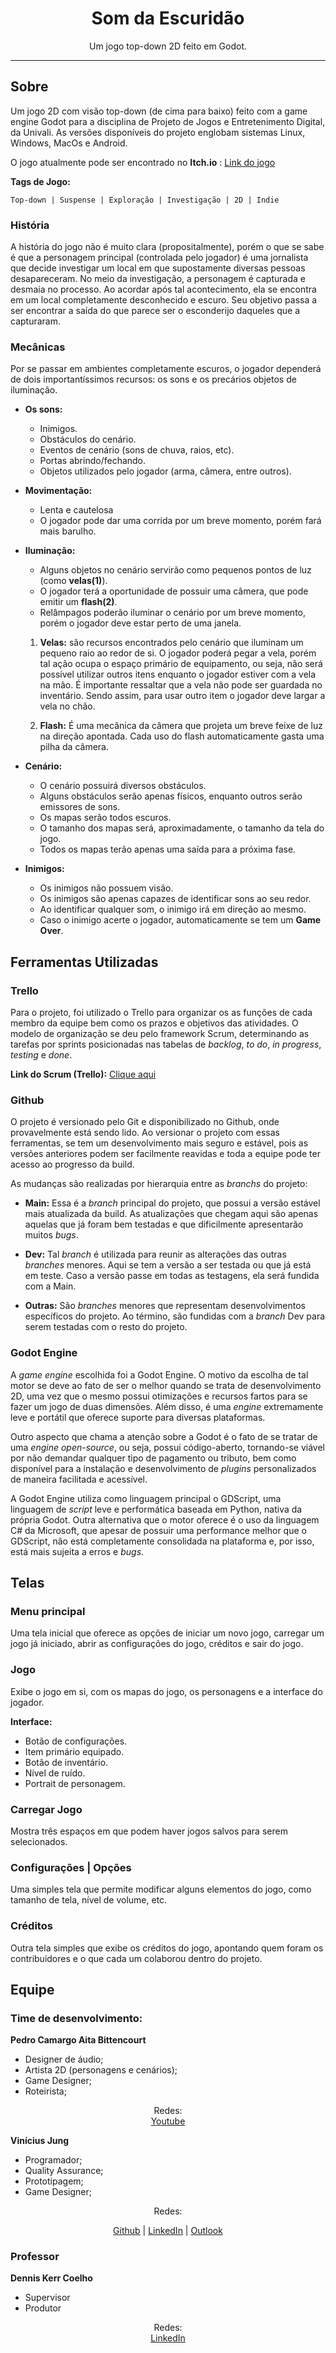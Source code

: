 <div align="center">

# Som da Escuridão

Um jogo top-down 2D feito em Godot.
</div>

---

## Sobre

Um jogo 2D com visão top-down (de cima para baixo) feito com a game engine Godot para a disciplina de Projeto de Jogos e Entretenimento Digital, da Univali. As versões disponíveis do projeto englobam sistemas Linux, Windows, MacOs e Android.

O jogo atualmente pode ser encontrado no **Itch.io** : [Link do jogo]()

**Tags de Jogo:**

~~~
Top-down | Suspense | Exploração | Investigação | 2D | Indie
~~~

### História

A história do jogo não é muito clara (propositalmente), porém o que se sabe é que a personagem principal (controlada pelo jogador) é uma jornalista que decide investigar um local em que supostamente diversas pessoas desapareceram. No meio da investigação, a personagem é capturada e desmaia no processo. Ao acordar após tal acontecimento, ela se encontra em um local completamente desconhecido e escuro. Seu objetivo passa a ser encontrar a saída do que parece ser o esconderijo daqueles que a capturaram.

### Mecânicas

Por se passar em ambientes completamente escuros, o jogador dependerá de dois importantíssimos recursos: os sons e os precários objetos de iluminação.

* **Os sons:**
    * Inimigos.
    * Obstáculos do cenário.
    * Eventos de cenário (sons de chuva, raios, etc).
    * Portas abrindo/fechando.
    * Objetos utilizados pelo jogador (arma, câmera, entre outros).

* **Movimentação:**
    * Lenta e cautelosa
    * O jogador pode dar uma corrida por um breve momento, porém fará mais barulho.

* **Iluminação:**
    * Alguns objetos no cenário servirão como pequenos pontos de luz (como **velas(1)**).
    * O jogador terá a oportunidade de possuir uma câmera, que pode emitir um **flash(2)**.
    * Relâmpagos poderão iluminar o cenário por um breve momento, porém o jogador deve estar perto de uma janela.

    1) **Velas:** são recursos encontrados pelo cenário que iluminam um pequeno raio ao redor de si. O jogador poderá pegar a vela, porém tal ação ocupa o espaço primário de equipamento, ou seja, não será possível utilizar outros itens enquanto o jogador estiver com a vela na mão. É importante ressaltar que a vela não pode ser guardada no inventário. Sendo assim, para usar outro item o jogador deve largar a vela no chão.

    2) **Flash:** É uma mecânica da câmera que projeta um breve feixe de luz na direção apontada. Cada uso do flash automaticamente gasta uma pilha da câmera.

* **Cenário:**
    * O cenário possuirá diversos obstáculos.
    * Alguns obstáculos serão apenas físicos, enquanto outros serão emissores de sons.
    * Os mapas serão todos escuros.
    * O tamanho dos mapas será, aproximadamente, o tamanho da tela do jogo.
    * Todos os mapas terão apenas uma saída para a próxima fase.

* **Inimigos:**
    * Os inimigos não possuem visão.
    * Os inimigos são apenas capazes de identificar sons ao seu redor.
    * Ao identificar qualquer som, o inimigo irá em direção ao mesmo.
    * Caso o inimigo acerte o jogador, automaticamente se tem um **Game Over**.

## Ferramentas Utilizadas

### Trello

Para o projeto, foi utilizado o Trello para organizar os as funções de cada membro da equipe bem como os prazos e objetivos das atividades. O modelo de organização se deu pelo framework Scrum, determinando as tarefas por sprints posicionadas nas tabelas de *backlog*, *to do*, *in progress*, *testing* e *done*.

**Link do Scrum (Trello):** [Clique aqui](https://trello.com/b/j7MZBau1/som-da-escurid%C3%A3o-pedro-c-vin%C3%ADcius)

### Github

O projeto é versionado pelo Git e disponibilizado no Github, onde provavelmente está sendo lido. Ao versionar o projeto com essas ferramentas, se tem um desenvolvimento mais seguro e estável, pois as versões anteriores podem ser facilmente reavidas e toda a equipe pode ter acesso ao progresso da build.

As mudanças são realizadas por hierarquia entre as *branchs* do projeto:

* **Main:** Essa é a *branch* principal do projeto, que possui a versão estável mais atualizada da build. As atualizações que chegam aqui são apenas aquelas que já foram bem testadas e que dificilmente apresentarão muitos *bugs*.

* **Dev:** Tal *branch* é utilizada para reunir as alterações das outras *branches* menores. Aqui se tem a versão a ser testada ou que já está em teste. Caso a versão passe em todas as testagens, ela será fundida com a Main.

* **Outras:** São *branches* menores que representam desenvolvimentos específicos do projeto. Ao término, são fundidas com a *branch* Dev para serem testadas com o resto do projeto.

### Godot Engine

A *game engine* escolhida foi a Godot Engine. O motivo da escolha de tal motor se deve ao fato de ser o melhor quando se trata de desenvolvimento 2D, uma vez que o mesmo possui otimizações e recursos fartos para se fazer um jogo de duas dimensões. Além disso, é uma *engine* extremamente leve e portátil que oferece suporte para diversas plataformas.

Outro aspecto que chama a atenção sobre a Godot é o fato de se tratar de uma *engine open-source*, ou seja, possui código-aberto, tornando-se viável por não demandar qualquer tipo de pagamento ou tributo, bem como disponível para a instalação e desenvolvimento de *plugins* personalizados de maneira facilitada e acessível.

A Godot Engine utiliza como linguagem principal o GDScript, uma linguagem de *script* leve e performática baseada em Python, nativa da própria Godot. Outra alternativa que o motor oferece é o uso da linguagem C# da Microsoft, que apesar de possuir uma performance melhor que o GDScript, não está completamente consolidada na plataforma e, por isso, está mais sujeita a erros e *bugs*.


## Telas

### Menu principal

Uma tela inicial que oferece as opções de iniciar um novo jogo, carregar um jogo já iniciado, abrir as configurações do jogo, créditos e sair do jogo.

### Jogo

Exibe o jogo em si, com os mapas do jogo, os personagens e a interface do jogador.

**Interface:**
* Botão de configurações.
* Item primário equipado.
* Botão de inventário.
* Nível de ruído.
* Portrait de personagem.

### Carregar Jogo

Mostra três espaços em que podem haver jogos salvos para serem selecionados.

### Configurações | Opções

Uma simples tela que permite modificar alguns elementos do jogo, como tamanho de tela, nível de volume, etc.

### Créditos

Outra tela simples que exibe os créditos do jogo, apontando quem foram os contribuidores e o que cada um colaborou dentro do projeto.


## Equipe

### Time de desenvolvimento:

**Pedro Camargo Aita Bittencourt**

* Designer de áudio;
* Artista 2D (personagens e cenários);
* Game Designer;
* Roteirista;

<div align="center">

Redes:                                                   
[Youtube](https://www.youtube.com/@spacenomad8308)       

</div>


**Vinícius Jung**
* Programador;
* Quality Assurance;
* Prototipagem;
* Game Designer;

<div align="center">

Redes:

[Github](https://github.com/Vinnie-Jung) | [LinkedIn](https://www.linkedin.com/in/vinicius-jung/) | [Outlook](mailto:viniciusjung@outlook.com)               

</div>

### Professor

**Dennis Kerr Coelho**

* Supervisor
* Produtor

<div align="center">

Redes:                                                    <br>
[LinkedIn](https://www.linkedin.com/in/dennis-kerr-coelho-902a184/)

</div>